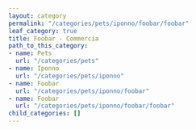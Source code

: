 ```yaml
---
layout: category
permalink: "/categories/pets/iponno/foobar/foobar"
leaf_category: true
title: Foobar - Commercia
path_to_this_category:
- name: Pets
  url: "/categories/pets"
- name: Iponno
  url: "/categories/pets/iponno"
- name: Foobar
  url: "/categories/pets/iponno/foobar"
- name: Foobar
  url: "/categories/pets/iponno/foobar/foobar"
child_categories: []
---
```

